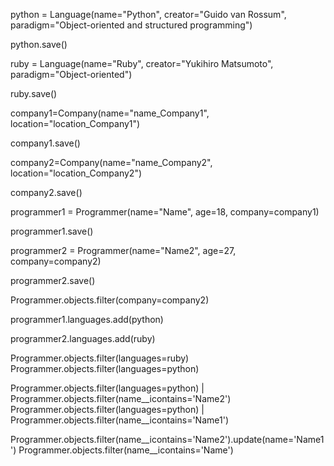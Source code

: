 python = Language(name="Python", creator="Guido van Rossum", paradigm="Object-oriented and structured programming")

python.save()

ruby = Language(name="Ruby", creator="Yukihiro Matsumoto", paradigm="Object-oriented")

ruby.save()

company1=Company(name="name_Company1", location="location_Company1")

company1.save()

company2=Company(name="name_Company2", location="location_Company2")

company2.save()

programmer1 = Programmer(name="Name", age=18, company=company1)

programmer1.save()

programmer2 = Programmer(name="Name2", age=27, company=company2)

programmer2.save()

Programmer.objects.filter(company=company2)

programmer1.languages.add(python)

programmer2.languages.add(ruby)

Programmer.objects.filter(languages=ruby)
Programmer.objects.filter(languages=python)

Programmer.objects.filter(languages=python) | Programmer.objects.filter(name__icontains='Name2')
Programmer.objects.filter(languages=python) | Programmer.objects.filter(name__icontains='Name1')

Programmer.objects.filter(name__icontains='Name2').update(name='Name1')
Programmer.objects.filter(name__icontains='Name')


